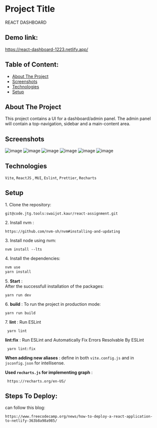 # Project Title

REACT DASHBOARD

## Demo link:

https://react-dashboard-1223.netlify.app/

## Table of Content:

- [About The Project](#about-the-project)
- [Screenshots](#screenshots)
- [Technologies](#technologies)
- [Setup](#setup)

## About The Project

This project contains a UI for a dashboard/admin panel. The admin panel will contain a top-navigation, sidebar and a main-content area.

## Screenshots

![image](/uploads/8e179a8aae42f5f79929556f60995fe8/image.png)
![image](/uploads/b4288987b7a21508ad899a067ef0e63c/image.png)
![image](/uploads/d7d9a2eaa62ce79a3c5442adf9c81831/image.png)
![image](/uploads/19021c0ba72c7e080594aaee06ea1e1f/image.png)
![image](/uploads/edfe9ac3cab45d712edab1542bdab612/image.png)
![image](/uploads/9419c7034404781f42abb7bd19a15f28/image.png)

## Technologies

`Vite`, `ReactJS` , `MUI`, `Eslint`, `Prettier`, `Recharts`

## Setup

1\. Clone the repository:

```
git@code.jtg.tools:swaijot.kaur/react-assignment.git
```

2\. Install nvm :

```
https://github.com/nvm-sh/nvm#installing-and-updating
```

3\. Install node using nvm:

`nvm install --lts`

4\. Install the dependencies:

```bash
nvm use
yarn install
```

5\. **Start** :  
After the successfull installation of the packages:

```
yarn run dev
```

6\. **build** : To run the project in production mode:

```
yarn run build
```

7\. **lint** : Run ESLint

```
 yarn lint
```

**lint:fix** : Run ESLint and Automatically Fix Errors Resolvable By ESLint

```
 yarn lint:fix
```

**When adding new aliases** :
define in both `vite.config.js` and in `jsconfig.json` for intellisense.

**Used `recharts.js` for implementing graph** :

```
 https://recharts.org/en-US/
```

## Steps To Deploy:

can follow this blog:

```
https://www.freecodecamp.org/news/how-to-deploy-a-react-application-to-netlify-363b8a98a985/
```
